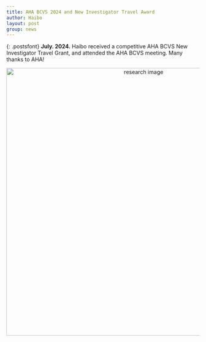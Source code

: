 ```yaml
---
title: AHA BCVS 2024 and New Investigator Travel Award
author: Haibo
layout: post
group: news
---
```


{: .postsfont}
**July. 2024.** Haibo received a competitive AHA BCVS New Investigator Travel Grant, and attended the AHA BCVS meeting. Many thanks to AHA!

<!--more--> 


<p style="text-align:center;">
<img class="img-fluid mx-5px" src="/docs/post_images/tbc.png" alt="research image" style="width:700px">
</p> 

